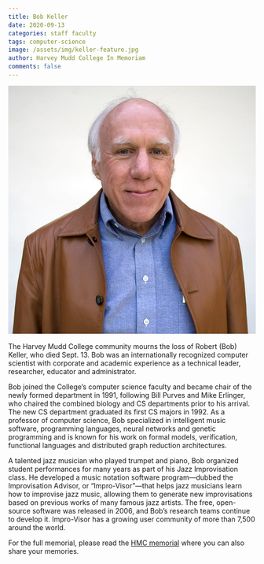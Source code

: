 ```yaml
---
title: Bob Keller
date: 2020-09-13
categories: staff faculty
tags: computer-science
image: /assets/img/keller-feature.jpg
author: Harvey Mudd College In Memoriam
comments: false
---
```

![Bob Keller](/assets/img/keller-feature.jpg)

The Harvey Mudd College community mourns the loss of Robert (Bob) Keller, who died Sept. 13. Bob was an internationally recognized computer scientist with corporate and academic experience as a technical leader, researcher, educator and administrator.

Bob joined the College’s computer science faculty and became chair of the newly formed department in 1991, following Bill Purves and Mike Erlinger, who chaired the combined biology and CS departments prior to his arrival. The new CS department graduated its first CS majors in 1992. As a professor of computer science, Bob specialized in intelligent music software, programming languages, neural networks and genetic programming and is known for his work on formal models, verification, functional languages and distributed graph reduction architectures.

A talented jazz musician who played trumpet and piano, Bob organized student performances for many years as part of his Jazz Improvisation class. He developed a music notation software program—dubbed the Improvisation Advisor, or “Impro-Visor”—that helps jazz musicians learn how to improvise jazz music, allowing them to generate new improvisations based on previous works of many famous jazz artists. The free, open-source software was released in 2006, and Bob’s research teams continue to develop it. Impro-Visor has a growing user community of more than 7,500 around the world.

For the full memorial, please read the [HMC memorial](https://www.hmc.edu/in-memoriam/bob-keller/) where you can also share your memories.
